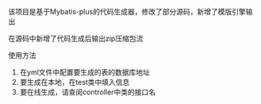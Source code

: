该项目是基于Mybatis-plus的代码生成器，修改了部分源码，新增了模版引擎输出

在源码中新增了代码生成后输出zip压缩包流

使用方法

1. 在yml文件中配置要生成的表的数据库地址
2. 要生成在本地，在test类中填入信息
3. 要在线生成，请查阅controller中类的接口名
